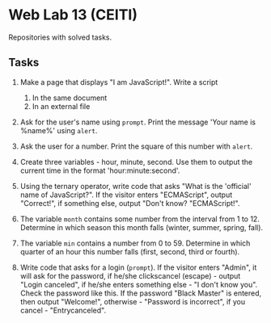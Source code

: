 # Web Lab 13 (CEITI)

Repositories with solved tasks.

## Tasks

1. Make a page that displays "I am JavaScript!". Write a script
   1. In the same document
   1. In an external file

2. Ask for the user's name using `prompt`. Print the message 'Your name is %name%' using `alert`.

3. Ask the user for a number. Print the square of this number with `alert`.

4. Create three variables - hour, minute, second. Use them to output the current time in the format 'hour:minute:second'.

5. Using the ternary operator, write code that asks "What is the 'official' name of JavaScript?".  If the visitor enters "ECMAScript", output "Correct!", if something else, output "Don't know? "ECMAScript!".

6. The variable `month` contains some number from the interval from 1 to 12. Determine in which season this month falls (winter, summer, spring, fall).

7. The variable `min` contains a number from 0 to 59. Determine in which quarter of an hour this number falls (first, second, third or fourth).

8. Write code that asks for a login (`prompt`). If the visitor enters "Admin", it will ask for the password, if he/she clickscancel (escape) - output "Login canceled", if he/she enters something else - "I don't know you". Check the password like this. If the password "Black Master" is entered, then output "Welcome!", otherwise - "Password is incorrect", if you cancel - "Entrycanceled".
